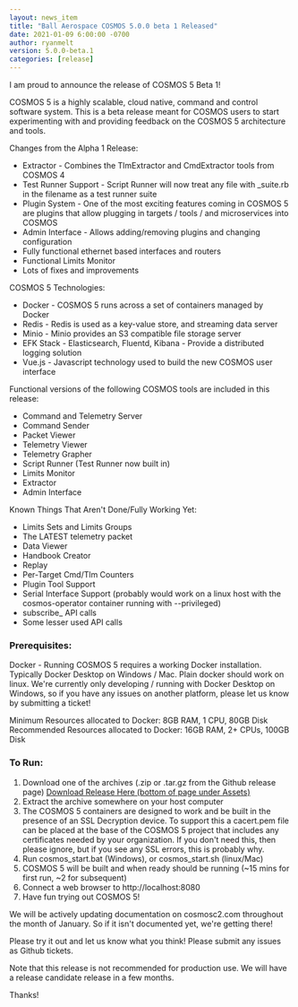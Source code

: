 ```yaml
---
layout: news_item
title: "Ball Aerospace COSMOS 5.0.0 beta 1 Released"
date: 2021-01-09 6:00:00 -0700
author: ryanmelt
version: 5.0.0-beta.1
categories: [release]
---
```


I am proud to announce the release of COSMOS 5 Beta 1!

COSMOS 5 is a highly scalable, cloud native, command and control software system. This is a beta release meant for COSMOS users to start experimenting with and providing feedback on the COSMOS 5 architecture and tools.

Changes from the Alpha 1 Release:

- Extractor - Combines the TlmExtractor and CmdExtractor tools from COSMOS 4
- Test Runner Support - Script Runner will now treat any file with \_suite.rb in the filename as a test runner suite
- Plugin System - One of the most exciting features coming in COSMOS 5 are plugins that allow plugging in targets / tools / and microservices into COSMOS
- Admin Interface - Allows adding/removing plugins and changing configuration
- Fully functional ethernet based interfaces and routers
- Functional Limits Monitor
- Lots of fixes and improvements

COSMOS 5 Technologies:

- Docker - COSMOS 5 runs across a set of containers managed by Docker
- Redis - Redis is used as a key-value store, and streaming data server
- Minio - Minio provides an S3 compatible file storage server
- EFK Stack - Elasticsearch, Fluentd, Kibana - Provide a distributed logging solution
- Vue.js - Javascript technology used to build the new COSMOS user interface

Functional versions of the following COSMOS tools are included in this release:

- Command and Telemetry Server
- Command Sender
- Packet Viewer
- Telemetry Viewer
- Telemetry Grapher
- Script Runner (Test Runner now built in)
- Limits Monitor
- Extractor
- Admin Interface

Known Things That Aren't Done/Fully Working Yet:

- Limits Sets and Limits Groups
- The LATEST telemetry packet
- Data Viewer
- Handbook Creator
- Replay
- Per-Target Cmd/Tlm Counters
- Plugin Tool Support
- Serial Interface Support (probably would work on a linux host with the cosmos-operator container running with --privileged)
- subscribe\_ API calls
- Some lesser used API calls

### Prerequisites:

Docker - Running COSMOS 5 requires a working Docker installation. Typically Docker Desktop on Windows / Mac. Plain docker should work on linux. We're currently only developing / running with Docker Desktop on Windows, so if you have any issues on another platform, please let us know by submitting a ticket!

Minimum Resources allocated to Docker: 8GB RAM, 1 CPU, 80GB Disk
Recommended Resources allocated to Docker: 16GB RAM, 2+ CPUs, 100GB Disk

### To Run:

1. Download one of the archives (.zip or .tar.gz from the Github release page) [Download Release Here (bottom of page under Assets)](https://github.com/BallAerospace/COSMOS/releases/tag/v5.0.0-beta.1)
2. Extract the archive somewhere on your host computer
3. The COSMOS 5 containers are designed to work and be built in the presence of an SSL Decryption device. To support this a cacert.pem file can be placed at the base of the COSMOS 5 project that includes any certificates needed by your organization. If you don't need this, then please ignore, but if you see any SSL errors, this is probably why.
4. Run cosmos_start.bat (Windows), or cosmos_start.sh (linux/Mac)
5. COSMOS 5 will be built and when ready should be running (~15 mins for first run, ~2 for subsequent)
6. Connect a web browser to http://localhost:8080
7. Have fun trying out COSMOS 5!

We will be actively updating documentation on cosmosc2.com throughout the month of January. So if it isn't documented yet, we're getting there!

Please try it out and let us know what you think! Please submit any issues as Github tickets.

Note that this release is not recommended for production use. We will have a release candidate release in a few months.

Thanks!

